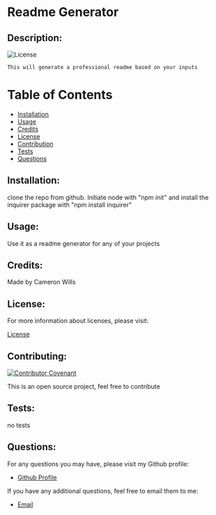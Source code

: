 
  # Readme Generator

  
  ## Description:

  ![License](https://img.shields.io/badge/License-MIT-blue.svg "License Badge")

    This will generate a professional readme based on your inputs


  # Table of Contents

  - [Installation](#installation)
  - [Usage](#usage)
  - [Credits](#credits)
  - [License](#license)
  - [Contribution](#contributing)
  - [Tests](#tests)
  - [Questions](#questions)

  ## Installation:

  clone the repo from github. Initiate node with "npm init" and install the inquirer package with "npm install inquirer"


  ## Usage:

  Use it as a readme generator for any of your projects


  ## Credits:

  Made by Cameron Wills


  ## License:

  For more information about licenses, please visit:

  [License](https://opensource.org/licenses/MIT)


  ## Contributing:

  [![Contributor Covenant](https://img.shields.io/badge/Contributor%20Covenant-v2.0%20adopted-ff69b4.svg)](CODE_OF_CONDUCT.md)
  
  This is an open source project, feel free to contribute



  ## Tests:

  no tests

  
  ## Questions:

  For any questions you may have, please visit my Github profile:
  - [Github Profile](https://github.com/CamWills89)

  If you have any additional questions, feel free to email them to me:
  - [Email](fakeemail@fakeemail.com)

